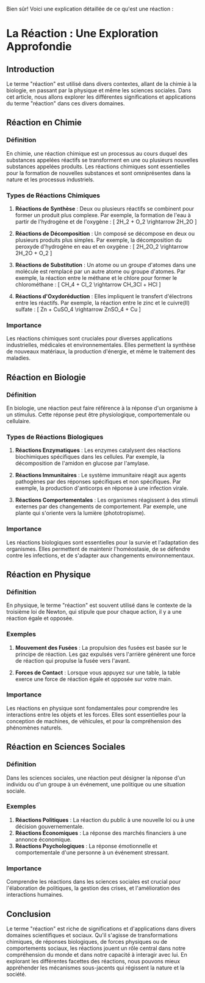 Bien sûr! Voici une explication détaillée de ce qu'est une réaction :

# La Réaction : Une Exploration Approfondie

## Introduction

Le terme "réaction" est utilisé dans divers contextes, allant de la chimie à la biologie, en passant par la physique et même les sciences sociales. Dans cet article, nous allons explorer les différentes significations et applications du terme "réaction" dans ces divers domaines.

## Réaction en Chimie

### Définition

En chimie, une réaction chimique est un processus au cours duquel des substances appelées réactifs se transforment en une ou plusieurs nouvelles substances appelées produits. Les réactions chimiques sont essentielles pour la formation de nouvelles substances et sont omniprésentes dans la nature et les processus industriels.

### Types de Réactions Chimiques

1. **Réactions de Synthèse** : Deux ou plusieurs réactifs se combinent pour former un produit plus complexe. Par exemple, la formation de l'eau à partir de l'hydrogène et de l'oxygène :
   \[
   2H_2 + O_2 \rightarrow 2H_2O
   \]

2. **Réactions de Décomposition** : Un composé se décompose en deux ou plusieurs produits plus simples. Par exemple, la décomposition du peroxyde d'hydrogène en eau et en oxygène :
   \[
   2H_2O_2 \rightarrow 2H_2O + O_2
   \]

3. **Réactions de Substitution** : Un atome ou un groupe d'atomes dans une molécule est remplacé par un autre atome ou groupe d'atomes. Par exemple, la réaction entre le méthane et le chlore pour former le chlorométhane :
   \[
   CH_4 + Cl_2 \rightarrow CH_3Cl + HCl
   \]

4. **Réactions d'Oxydoréduction** : Elles impliquent le transfert d'électrons entre les réactifs. Par exemple, la réaction entre le zinc et le cuivre(II) sulfate :
   \[
   Zn + CuSO_4 \rightarrow ZnSO_4 + Cu
   \]

### Importance

Les réactions chimiques sont cruciales pour diverses applications industrielles, médicales et environnementales. Elles permettent la synthèse de nouveaux matériaux, la production d'énergie, et même le traitement des maladies.

## Réaction en Biologie

### Définition

En biologie, une réaction peut faire référence à la réponse d'un organisme à un stimulus. Cette réponse peut être physiologique, comportementale ou cellulaire.

### Types de Réactions Biologiques

1. **Réactions Enzymatiques** : Les enzymes catalysent des réactions biochimiques spécifiques dans les cellules. Par exemple, la décomposition de l'amidon en glucose par l'amylase.

2. **Réactions Immunitaires** : Le système immunitaire réagit aux agents pathogènes par des réponses spécifiques et non spécifiques. Par exemple, la production d'anticorps en réponse à une infection virale.

3. **Réactions Comportementales** : Les organismes réagissent à des stimuli externes par des changements de comportement. Par exemple, une plante qui s'oriente vers la lumière (phototropisme).

### Importance

Les réactions biologiques sont essentielles pour la survie et l'adaptation des organismes. Elles permettent de maintenir l'homéostasie, de se défendre contre les infections, et de s'adapter aux changements environnementaux.

## Réaction en Physique

### Définition

En physique, le terme "réaction" est souvent utilisé dans le contexte de la troisième loi de Newton, qui stipule que pour chaque action, il y a une réaction égale et opposée.

### Exemples

1. **Mouvement des Fusées** : La propulsion des fusées est basée sur le principe de réaction. Les gaz expulsés vers l'arrière génèrent une force de réaction qui propulse la fusée vers l'avant.

2. **Forces de Contact** : Lorsque vous appuyez sur une table, la table exerce une force de réaction égale et opposée sur votre main.

### Importance

Les réactions en physique sont fondamentales pour comprendre les interactions entre les objets et les forces. Elles sont essentielles pour la conception de machines, de véhicules, et pour la compréhension des phénomènes naturels.

## Réaction en Sciences Sociales

### Définition

Dans les sciences sociales, une réaction peut désigner la réponse d'un individu ou d'un groupe à un événement, une politique ou une situation sociale.

### Exemples

1. **Réactions Politiques** : La réaction du public à une nouvelle loi ou à une décision gouvernementale.
2. **Réactions Économiques** : La réponse des marchés financiers à une annonce économique.
3. **Réactions Psychologiques** : La réponse émotionnelle et comportementale d'une personne à un événement stressant.

### Importance

Comprendre les réactions dans les sciences sociales est crucial pour l'élaboration de politiques, la gestion des crises, et l'amélioration des interactions humaines.

## Conclusion

Le terme "réaction" est riche de significations et d'applications dans divers domaines scientifiques et sociaux. Qu'il s'agisse de transformations chimiques, de réponses biologiques, de forces physiques ou de comportements sociaux, les réactions jouent un rôle central dans notre compréhension du monde et dans notre capacité à interagir avec lui. En explorant les différentes facettes des réactions, nous pouvons mieux appréhender les mécanismes sous-jacents qui régissent la nature et la société.